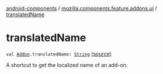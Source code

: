 [android-components](../index.md) / [mozilla.components.feature.addons.ui](index.md) / [translatedName](./translated-name.md)

# translatedName

`val `[`Addon`](../mozilla.components.feature.addons/-addon/index.md)`.translatedName: `[`String`](https://kotlinlang.org/api/latest/jvm/stdlib/kotlin/-string/index.html) [(source)](https://github.com/mozilla-mobile/android-components/blob/master/components/feature/addons/src/main/java/mozilla/components/feature/addons/ui/Extensions.kt#L32)

A shortcut to get the localized name of an add-on.

